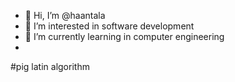 - 👋 Hi, I’m @haantala
- 👀 I’m interested in software development
- 🌱 I’m currently learning in computer engineering 
- 

<!---
haantala/haantala is a ✨ special ✨ repository because its `README.md` (this file) appears on your GitHub profile.
You can click the Preview link to take a look at your changes.
--->
#pig latin algorithm
 
